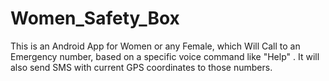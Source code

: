 # Women_Safety_Box
This is an Android App for Women or any Female, which Will Call to an Emergency number, based on a specific voice command like "Help" . It will also send SMS with current GPS coordinates to those numbers.






